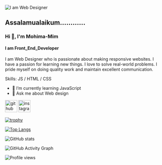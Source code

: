 
![I am Web Designer](https://arturssmirnovs.github.io/github-profile-readme-generator/images/banner.png)

## **Assalamualaikum............**
### Hi 👋, I'm **Mohima-Mim**
#### I am **Front_End_Developer**


I am Web Designer who is passionate about making responsive websites. I have a passion for learning new things. I love to solve real-world problems. I pride myself on doing quality work and maintain excellent communication.

Skills:  JS / HTML / CSS

- 🌱 I’m currently learning JavaScript 
- 💬 Ask me about Web design 


[<img src='https://cdn.jsdelivr.net/npm/simple-icons@3.0.1/icons/github.svg' alt='github' height='40'>](https://github.com/Mohima-Mim)  [<img src='https://cdn.jsdelivr.net/npm/simple-icons@3.0.1/icons/instagram.svg' alt='instagram' height='40'>](https://www.instagram.com/mohima_mim_07/)  

[![trophy](https://github-profile-trophy.vercel.app/?username=Mohima-Mim)](https://github.com/ryo-ma/github-profile-trophy)

[![Top Langs](https://github-readme-stats.vercel.app/api/top-langs/?username=Mohima-Mim)](https://github.com/anuraghazra/github-readme-stats)

![GitHub stats](https://github-readme-stats.vercel.app/api?username=Mohima-Mim&show_icons=true&count_private=true)  

![GitHub Activity Graph](https://activity-graph.herokuapp.com/graph?username=Mohima-Mim)  

![Profile views](https://gpvc.arturio.dev/Mohima-Mim)  
